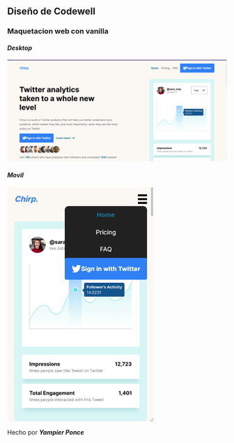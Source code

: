 ## Diseño de Codewell

### Maquetacion web con vanilla

#### _Desktop_

<img src="./assets/desktopPreviw.png">

#### _Movil_

<img src="./assets/movilPreviw.png">

Hecho por <cite>**Yampier Ponce**
